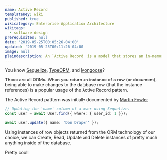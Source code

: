 ```yaml
---
name: Active Record
templateKey: wiki
published: true
wikicategory: Enterprise Application Architecture
wikitags: 
  - software design
prerequisites: null
date: '2019-05-25T00:05:26-04:00'
updated: '2019-05-25T00:11:26-04:00'
image: null
plaindescription: An `Active Record` is a model that stores an in-memory representation of a database row or document.
---
```


You know [Sequelize](http://docs.sequelizejs.com/), [TypeORM](https://github.com/typeorm/typeorm), and [Mongoose](https://mongoosejs.com/)? 

Those are all ORMs. When you return an instance of a row (or document), being able to make changes to the database row (that the instance references) is a popular usage of the Active Record pattern.

The Active Record patttern was initially documented by [Martin Fowler](https://en.wikipedia.org/wiki/Active_record_pattern) 

```typescript
// Updating the 'name' column of a user using Sequelize.
const user = await User.find({ where: { user_id: 1 }});

await user.update({ name: 'Don Draper' });
```

Using instances of row objects returned from the ORM technology of our choice, we can Create, Read, Update and Delete instances of pretty much anything inside of the database.

Pretty cool!